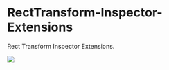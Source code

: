 # RectTransform-Inspector-Extensions
Rect Transform Inspector Extensions.

![](https://github.com/hont127/RectTransform-Inspector-Extensions/blob/master/Preview.gif)
